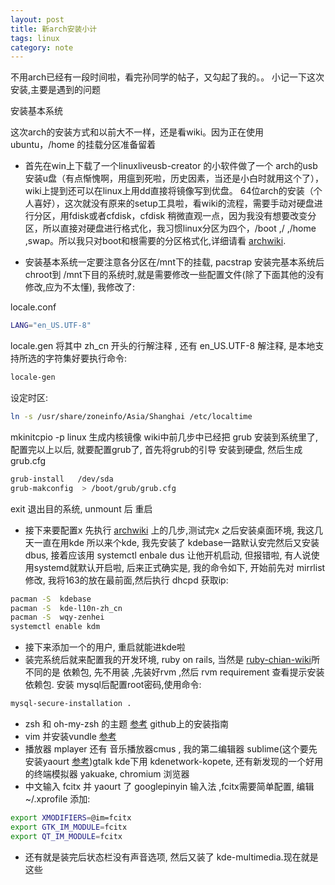```yaml
---
layout: post
title: 新arch安装小计
tags: linux
category: note
---
```




不用arch已经有一段时间啦，看完孙同学的帖子，又勾起了我的。。
小记一下这次安装,主要是遇到的问题

安装基本系统

这次arch的安装方式和以前大不一样，还是看wiki。因为正在使用ubuntu，/home 的挂载分区准备留着 

* 首先在win上下载了一个linuxliveusb-creator 的小软件做了一个 arch的usb安装u盘（有点惭愧啊，用瘟到死啦，历史因素，当还是小白时就用这个了），wiki上提到还可以在linux上用dd直接将镜像写到优盘。 64位arch的安装（个人喜好），这次就没有原来的setup工具啦，看wiki的流程，需要手动对硬盘进行分区，用fdisk或者cfdisk，cfdisk 稍微直观一点，因为我没有想要改变分区，所以直接对硬盘进行格式化，我习惯linux分区为四个，/boot ,/ ,/home ,swap。所以我只对boot和根需要的分区格式化,详细请看 [archwiki](https://wiki.archlinux.org/index.php/Installation_Guide).

* 安装基本系统一定要注意各分区在/mnt下的挂载, pacstrap 安装完基本系统后 chroot到 /mnt下目的系统时,就是需要修改一些配置文件(除了下面其他的没有修改,应为不太懂), 我修改了:

locale.conf

```sh
LANG="en_US.UTF-8"
```
locale.gen  将其中 zh_cn 开头的行解注释 , 还有 en_US.UTF-8 解注释, 是本地支持所选的字符集好要执行命令:

```sh
locale-gen
```
设定时区:

```sh
ln -s /usr/share/zoneinfo/Asia/Shanghai /etc/localtime
``` 

mkinitcpio -p linux  生成内核镜像
wiki中前几步中已经把 grub 安装到系统里了, 配置完以上以后, 就要配置grub了, 首先将grub的引导
安装到硬盘, 然后生成 grub.cfg

```sh
grub-install   /dev/sda
grub-makconfig  > /boot/grub/grub.cfg
``` 

exit 退出目的系统, unmount 后 重启
    
* 接下来要配置x 先执行 [archwiki](https://wiki.archlinux.org/index.php/Beginners%27_Guide) 上的几步,测试完x 之后安装桌面环境, 我这几天一直在用kde 所以来个kde, 我先安装了 kdebase一路默认安完然后又安装 dbus, 接着应该用 systemctl enbale dus   让他开机启动, 但报错啦, 有人说使用systemd就默认开启啦, 后来正式确实是, 我的命令如下, 开始前先对 mirrlist 修改, 我将163的放在最前面,然后执行 dhcpd 获取ip:


```sh
pacman -S  kdebase
pacman -S  kde-l10n-zh_cn
pacman -S  wqy-zenhei
systemctl enable kdm
```

* 接下来添加一个的用户, 重启就能进kde啦
* 装完系统后就来配置我的开发环境, ruby on rails, 当然是 [ruby-chian-wiki](http://ruby-china.org/wiki/install_ruby_guide)所不同的是 依赖包,  先不用装 ,先装好rvm ,然后  rvm requirement  查看提示安装依赖包. 安装 mysql后配置root密码,使用命令: 

```sh
mysql-secure-installation .
```

* zsh 和 oh-my-zsh 的主题  [参考](https://github.com/robbyrussell/oh-my-zsh) github上的安装指南
* vim 并安装vundle [参考](https://github.com/gmarik/vundle)
* 播放器 mplayer 还有 音乐播放器cmus , 我的第二编辑器 sublime(这个要先安装yaourt [参考](https://wiki.archlinux.org/index.php/Yaourt))gtalk  kde下用 kdenetwork-kopete, 还有新发现的一个好用的终端模拟器  yakuake, chromium 浏览器
* 中文输入 fcitx 并  yaourt 了 googlepinyin 输入法 ,fcitx需要简单配置, 编辑 ~/.xprofile 添加:

```sh
export XMODIFIERS=@im=fcitx
export GTK_IM_MODULE=fcitx
export QT_IM_MODULE=fcitx
```
* 还有就是装完后状态栏没有声音选项, 然后又装了  kde-multimedia.现在就是这些
